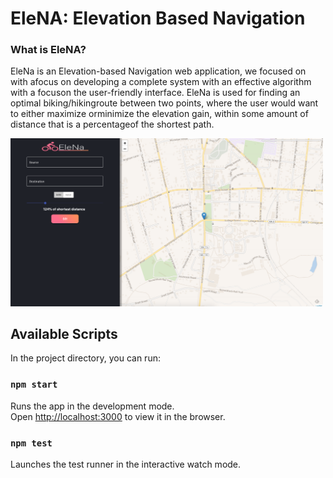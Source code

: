 # EleNA: Elevation Based Navigation

### What is EleNA?
EleNa is an Elevation-based Navigation web application, we focused on with afocus on developing a complete system with an effective algorithm with a focuson the user-friendly interface. EleNa is used for finding an optimal biking/hikingroute  between  two  points,  where  the  user  would  want  to  either  maximize  orminimize the elevation gain, within some amount of distance that is a percentageof the shortest path.

<img src="frontend.png" alt="FrontEnd UI" width="500"/>

## Available Scripts

In the project directory, you can run:

### `npm start`

Runs the app in the development mode.<br>
Open [http://localhost:3000](http://localhost:3000) to view it in the browser.

### `npm test`

Launches the test runner in the interactive watch mode.<br>